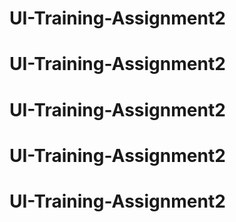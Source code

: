 # UI-Training-Assignment2
# UI-Training-Assignment2
# UI-Training-Assignment2
# UI-Training-Assignment2
# UI-Training-Assignment2
